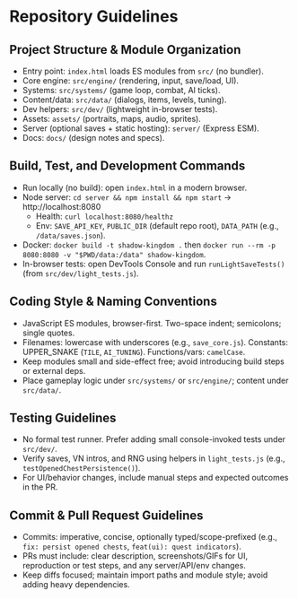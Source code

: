 # Repository Guidelines

## Project Structure & Module Organization
- Entry point: `index.html` loads ES modules from `src/` (no bundler).
- Core engine: `src/engine/` (rendering, input, save/load, UI).
- Systems: `src/systems/` (game loop, combat, AI ticks).
- Content/data: `src/data/` (dialogs, items, levels, tuning).
- Dev helpers: `src/dev/` (lightweight in-browser tests).
- Assets: `assets/` (portraits, maps, audio, sprites).
- Server (optional saves + static hosting): `server/` (Express ESM).
- Docs: `docs/` (design notes and specs).

## Build, Test, and Development Commands
- Run locally (no build): open `index.html` in a modern browser.
- Node server: `cd server && npm install && npm start` → http://localhost:8080
  - Health: `curl localhost:8080/healthz`
  - Env: `SAVE_API_KEY`, `PUBLIC_DIR` (default repo root), `DATA_PATH` (e.g., `/data/saves.json`).
- Docker: `docker build -t shadow-kingdom .` then `docker run --rm -p 8080:8080 -v "$PWD/data:/data" shadow-kingdom`.
- In-browser tests: open DevTools Console and run `runLightSaveTests()` (from `src/dev/light_tests.js`).

## Coding Style & Naming Conventions
- JavaScript ES modules, browser-first. Two-space indent; semicolons; single quotes.
- Filenames: lowercase with underscores (e.g., `save_core.js`). Constants: UPPER_SNAKE (`TILE`, `AI_TUNING`). Functions/vars: `camelCase`.
- Keep modules small and side-effect free; avoid introducing build steps or external deps.
- Place gameplay logic under `src/systems/` or `src/engine/`; content under `src/data/`.

## Testing Guidelines
- No formal test runner. Prefer adding small console-invoked tests under `src/dev/`.
- Verify saves, VN intros, and RNG using helpers in `light_tests.js` (e.g., `testOpenedChestPersistence()`).
- For UI/behavior changes, include manual steps and expected outcomes in the PR.

## Commit & Pull Request Guidelines
- Commits: imperative, concise, optionally typed/scope-prefixed (e.g., `fix: persist opened chests`, `feat(ui): quest indicators`).
- PRs must include: clear description, screenshots/GIFs for UI, reproduction or test steps, and any server/API/env changes.
- Keep diffs focused; maintain import paths and module style; avoid adding heavy dependencies.
